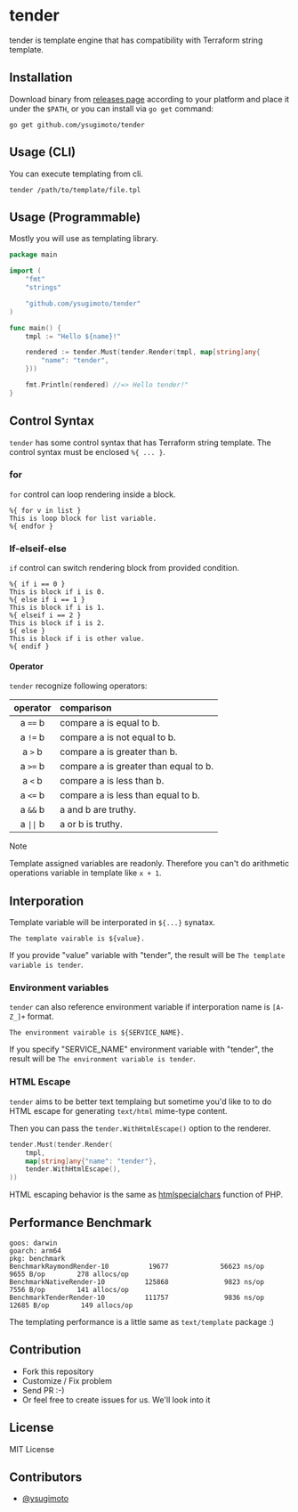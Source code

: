 # tender

tender is template engine that has compatibility with Terraform string template.

## Installation

Download binary from [releases page](https://github.com/ysugimoto/tender/releases) according to your platform and place it under the `$PATH`, or you can install via `go get` command:

```shell
go get github.com/ysugimoto/tender
```

## Usage (CLI)

You can execute templating from cli.

```shell
tender /path/to/template/file.tpl
```

## Usage (Programmable)

Mostly you will use as templating library.

```go
package main

import (
    "fmt"
    "strings"

    "github.com/ysugimoto/tender"
)

func main() {
    tmpl := "Hello ${name}!"

    rendered := tender.Must(tender.Render(tmpl, map[string]any{
        "name": "tender",
    }))

    fmt.Println(rendered) //=> Hello tender!"
}
```

## Control Syntax

`tender` has some control syntax that has Terraform string template.
The control syntax must be enclosed `%{ ... }`.

### for
`for` control can loop rendering inside a block.

```
%{ for v in list }
This is loop block for list variable.
%{ endfor }
```

### If-elseif-else

`if` control can switch rendering block from provided condition.

```
%{ if i == 0 }
This is block if i is 0.
%{ else if i == 1 }
This is block if i is 1.
%{ elseif i == 2 }
This is block if i is 2.
${ else }
This is block if i is other value.
%{ endif }
```

#### Operator

`tender` recognize following operators:

| operator   | comparison                            |
|:----------:|:--------------------------------------|
| a `==` b   | compare a is equal to b.              |
| a `!=` b   | compare a is not equal to b.          |
| a `>` b    | compare a is greater than b.          |
| a `>=` b   | compare a is greater than equal to b. |
| a `<` b    | compare a is less than b.             |
| a `<=` b   | compare a is less than equal to b.    |
| a `&&` b   | a and b are truthy.                   |
| a `\|\|` b | a or b is truthy.                     |

> [!NOTE]
> Template assigned variables are readonly. Therefore you can't do arithmetic operations variable in template like `x + 1`.

## Interporation

Template variable will be interporated in `${...}` synatax.

```
The template vairable is ${value}.
```

If you provide "value" variable with "tender", the result will be `The template variable is tender`.

### Environment variables

`tender` can also reference environment variable if interporation name is `[A-Z_]+` format.

```
The environment vairable is ${SERVICE_NAME}.
```

If you specify "SERVICE_NAME" environment variable with "tender", the result will be `The environment variable is tender`.

### HTML Escape

`tender` aims to be better text templaing but sometime you'd like to to do HTML escape for generating `text/html` mime-type content.

Then you can pass the `tender.WithHtmlEscape()` option to the renderer.

```go
tender.Must(tender.Render(
    tmpl,
    map[string]any{"name": "tender"},
    tender.WithHtmlEscape(),
))
```

HTML escaping behavior is the same as [htmlspecialchars](https://www.php.net/manual/en/function.htmlspecialchars.php) function of PHP.


## Performance Benchmark

```
goos: darwin
goarch: arm64
pkg: benchmark
BenchmarkRaymondRender-10          19677             56623 ns/op            9655 B/op        278 allocs/op
BenchmarkNativeRender-10          125868              9823 ns/op            7556 B/op        141 allocs/op
BenchmarkTenderRender-10          111757              9836 ns/op           12685 B/op        149 allocs/op
```

The templating performance is a little same as `text/template` package :)

## Contribution

- Fork this repository
- Customize / Fix problem
- Send PR :-)
- Or feel free to create issues for us. We'll look into it

## License

MIT License

## Contributors

- [@ysugimoto](https://github.com/ysugimoto)

